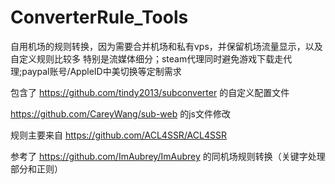 # ConverterRule_Tools
自用机场的规则转换，因为需要合并机场和私有vps，并保留机场流量显示，以及自定义规则比较多
特别是流媒体细分；steam代理同时避免游戏下载走代理;paypal账号/AppleID中美切换等定制需求

包含了
https://github.com/tindy2013/subconverter 的自定义配置文件

https://github.com/CareyWang/sub-web 的js文件修改

规则主要来自
https://github.com/ACL4SSR/ACL4SSR

参考了
https://github.com/ImAubrey/ImAubrey 的同机场规则转换（关键字处理部分和正则）
